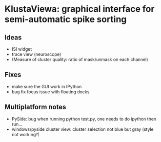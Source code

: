KlustaViewa: graphical interface for semi-automatic spike sorting
===========================================================
  
Ideas
-----
  
  * ISI widget
  * trace view (neuroscope)
  * (Measure of cluster quality: ratio of mask/unmask on each channel)


Fixes
-----

  * make sure the GUI work in IPython
  * bug fix focus issue with floating docks
  
  
Multiplatform notes
-------------------

  * PySide: bug when running python test.py, one needs to do ipython then run...
  * windows/pyside cluster view: cluster selection not blue but gray (style not working?)

  